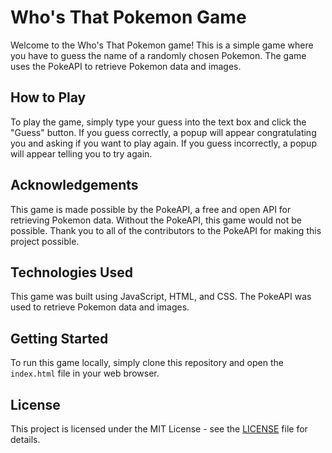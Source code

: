 # Who's That Pokemon Game

Welcome to the Who's That Pokemon game! This is a simple game where you have to guess the name of a randomly chosen Pokemon. The game uses the PokeAPI to retrieve Pokemon data and images.

## How to Play

To play the game, simply type your guess into the text box and click the "Guess" button. If you guess correctly, a popup will appear congratulating you and asking if you want to play again. If you guess incorrectly, a popup will appear telling you to try again.

## Acknowledgements

This game is made possible by the PokeAPI, a free and open API for retrieving Pokemon data. Without the PokeAPI, this game would not be possible. Thank you to all of the contributors to the PokeAPI for making this project possible.

## Technologies Used

This game was built using JavaScript, HTML, and CSS. The PokeAPI was used to retrieve Pokemon data and images.

## Getting Started

To run this game locally, simply clone this repository and open the `index.html` file in your web browser.

## License

This project is licensed under the MIT License - see the [LICENSE](LICENSE) file for details.
